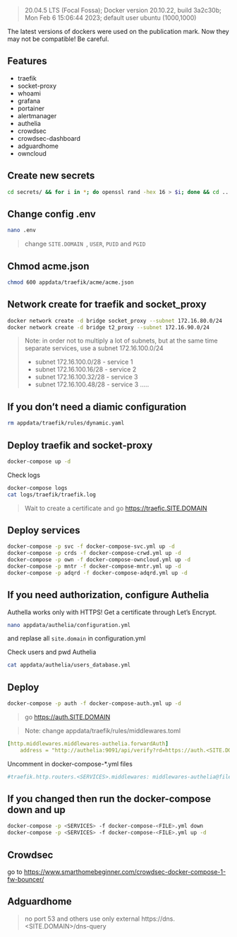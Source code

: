 >20.04.5 LTS (Focal Fossa); Docker version 20.10.22, build 3a2c30b; Mon Feb  6 15:06:44 2023; default user ubuntu (1000,1000)

The latest versions of dockers were used on the publication mark. Now they may not be compatible! Be careful.
## Features
- traefik
- socket-proxy
- whoami
- grafana
- portainer
- alertmanager
- authelia
- crowdsec
- crowdsec-dashboard
- adguardhome
- owncloud

## Create new secrets
```bash
cd secrets/ && for i in *; do openssl rand -hex 16 > $i; done && cd ..
```
## Change config .env
```bash
nano .env
```
> change `SITE.DOMAIN `, `USER`, `PUID` and `PGID`

## Chmod acme.json
```bash
chmod 600 appdata/traefik/acme/acme.json
```

## Network create for traefik and socket_proxy 
```bash
docker network create -d bridge socket_proxy --subnet 172.16.80.0/24
docker network create -d bridge t2_proxy --subnet 172.16.90.0/24
```
> Note: in order not to multiply a lot of subnets, but at the same time separate services, use a subnet 172.16.100.0/24
> - subnet 172.16.100.0/28 - service 1
> - subnet 172.16.100.16/28 - service 2
> - subnet 172.16.100.32/28 - service 3
> - subnet 172.16.100.48/28 - service 3
> .....

## If you don’t need a diamic configuration 
```bash
rm appdata/traefik/rules/dynamic.yaml
```

## Deploy traefik and socket-proxy
```bash
docker-compose up -d
```

Check logs
```bash
docker-compose logs
cat logs/traefik/traefik.log
```
> Wait to create a certificate and go https://traefic.SITE.DOMAIN

## Deploy services
```bash
docker-compose -p svc -f docker-compose-svc.yml up -d
docker-compose -p crds -f docker-compose-crwd.yml up -d
docker-compose -p own -f docker-compose-owncloud.yml up -d
docker-compose -p mntr -f docker-compose-mntr.yml up -d
docker-compose -p adqrd -f docker-compose-adqrd.yml up -d
```

## If you need authorization, configure Authelia
Authella works only with HTTPS! Get a certificate through Let’s Encrypt. 
```bash
nano appdata/authelia/configuration.yml
```
and replase all `site.domain` in configuration.yml 

Check users and pwd Authelia
```bash
cat appdata/authelia/users_database.yml
```
## Deploy
```bash
docker-compose -p auth -f docker-compose-auth.yml up -d
```
> go https://auth.SITE.DOMAIN

> Note: change appdata/traefik/rules/middlewares.toml 

```yaml
[http.middlewares.middlewares-authelia.forwardAuth]
    address = "http://authelia:9091/api/verify?rd=https://auth.<SITE.DOMAIN>"
```
Uncomment in docker-compose-*.yml files
```yaml
#traefik.http.routers.<SERVICES>.middlewares: middlewares-authelia@file
```

## If you changed then run the docker-compose down and up 
```bash
docker-compose -p <SERVICES> -f docker-compose-<FILE>.yml down
docker-compose -p <SERVICES> -f docker-compose-<FILE>.yml up -d
```

## Crowdsec
go to https://www.smarthomebeginner.com/crowdsec-docker-compose-1-fw-bouncer/

## Adguardhome
> no port 53 and others
use only external https://dns.<SITE.DOMAIN>/dns-query

